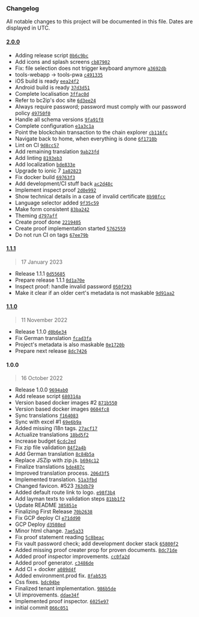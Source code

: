 ### Changelog

All notable changes to this project will be documented in this file. Dates are displayed in UTC.

#### [2.0.0](https://gitlab.iop-ventures.com/tresor/tools-pwa/compare/1.1.1...2.0.0)

- Adding release script [`0b6c9bc`](https://github.com/iop-global/bc2ip-tools-pwa/commit/0b6c9bc13f3d3c280f24c4be5fff1fc80d2a080e)
- Add icons and splash screens [`cb87902`](https://github.com/iop-global/bc2ip-tools-pwa/commit/cb87902c836c48ba6578db785f6a43d22204f74f)
- Fix: file selection does not trigger keyboard anymore [`a3692db`](https://github.com/iop-global/bc2ip-tools-pwa/commit/a3692db0b413e7a12074ec0ae920b2d91bb6ea7e)
- tools-webapp -&gt; tools-pwa [`c491335`](https://github.com/iop-global/bc2ip-tools-pwa/commit/c491335be5f8b4e948737c4d2d5e4acc6ca3f42d)
- iOS build is ready [`eea24f2`](https://github.com/iop-global/bc2ip-tools-pwa/commit/eea24f2875b7720902e4089c69149d1614529702)
- Android build is ready [`37d3d51`](https://github.com/iop-global/bc2ip-tools-pwa/commit/37d3d5128fc3a76120153ebdc41bf90f26924c56)
- Complete localisation [`3ffac0d`](https://github.com/iop-global/bc2ip-tools-pwa/commit/3ffac0d70f18634109c4f1390862bc03f31a1ab6)
- Refer to bc2ip's doc site [`6d3ee24`](https://github.com/iop-global/bc2ip-tools-pwa/commit/6d3ee2465cf17e1aed93f4f096558eba0782395e)
- Always require password; password must comply with our password policy [`49750f0`](https://github.com/iop-global/bc2ip-tools-pwa/commit/49750f0f811200748668296cb62fe99e5ee8771d)
- Handle all schema versions [`9fa91f8`](https://github.com/iop-global/bc2ip-tools-pwa/commit/9fa91f8a371e9e83c0b494e24471af5fc26ae92d)
- Complete configuration [`e1a3c1a`](https://github.com/iop-global/bc2ip-tools-pwa/commit/e1a3c1a93294fca3fecd370a9449af7925597226)
- Point the blockchain transaction to the chain explorer [`cb116fc`](https://github.com/iop-global/bc2ip-tools-pwa/commit/cb116fcb78a3d88c05af75e690262297ec51bf21)
- Navigate back to home, when everything is done [`6f1710b`](https://github.com/iop-global/bc2ip-tools-pwa/commit/6f1710b5f62eed6e9c90c4c73644d7e8500f3439)
- Lint on CI [`9d8cc57`](https://github.com/iop-global/bc2ip-tools-pwa/commit/9d8cc57373e74d99efd83dcad8dbdb1e72cfc3a7)
- Add remaining translation [`9ab23fd`](https://github.com/iop-global/bc2ip-tools-pwa/commit/9ab23fd78364bb3f6772ade1f2dde127627c0241)
- Add linting [`8193eb3`](https://github.com/iop-global/bc2ip-tools-pwa/commit/8193eb353686ecb038a506e3d72b842498185565)
- Add localization [`bde833e`](https://github.com/iop-global/bc2ip-tools-pwa/commit/bde833e028db65c212c65dab464161a5395894d1)
- Upgrade to ionic 7 [`1a82823`](https://github.com/iop-global/bc2ip-tools-pwa/commit/1a828238338f5a76ba90172d58e82111704f6d63)
- Fix docker build [`69763f3`](https://github.com/iop-global/bc2ip-tools-pwa/commit/69763f3d2387cfad88d2b68bf8114d5ffd0e291b)
- Add development/CI stuff back [`ac2d48c`](https://github.com/iop-global/bc2ip-tools-pwa/commit/ac2d48c3332820089d99e922f01ebdd4eb033a25)
- Implement inspect proof [`2d0e992`](https://github.com/iop-global/bc2ip-tools-pwa/commit/2d0e99291adb2435b8e1e72bde1f0b631ffcb0b8)
- Show technical details in a case of invalid certificate [`8b98fcc`](https://github.com/iop-global/bc2ip-tools-pwa/commit/8b98fcc3a1ae7d7a64b9f19e0d613391df8ab75d)
- Language selector added [`9f35c59`](https://github.com/iop-global/bc2ip-tools-pwa/commit/9f35c5972f6f475b274858cd76df834bd61c018e)
- Make form consistent [`83ba242`](https://github.com/iop-global/bc2ip-tools-pwa/commit/83ba242fab4823447e0295f5f69321ac54c68455)
- Theming [`d797aff`](https://github.com/iop-global/bc2ip-tools-pwa/commit/d797aff64d59e2654ebb7a86688a6d4246fef125)
- Create proof done [`2219405`](https://github.com/iop-global/bc2ip-tools-pwa/commit/2219405f85a8a27b2d76377b0210132a7e94c7c1)
- Create proof implementation started [`5762559`](https://github.com/iop-global/bc2ip-tools-pwa/commit/5762559e9b3110bb866183f072ec711d70091145)
- Do not run CI on tags [`67ee79b`](https://github.com/iop-global/bc2ip-tools-pwa/commit/67ee79bcdba95ccd3d275b5426466e45276e19fe)

#### [1.1.1](https://gitlab.iop-ventures.com/tresor/tools-pwa/compare/1.1.0...1.1.1)

> 17 January 2023

- Release 1.1.1 [`0d55685`](https://github.com/iop-global/bc2ip-tools-pwa/commit/0d55685218d88a20030cb159cd4366b960a3d08f)
- Prepare release 1.1.1 [`0d1a70e`](https://github.com/iop-global/bc2ip-tools-pwa/commit/0d1a70e3482b10ef93b27f789ebb43a73288556e)
- Inspect proof: handle invalid password [`050f293`](https://github.com/iop-global/bc2ip-tools-pwa/commit/050f293a252d0b285a5e8e103d242ce62cb01504)
- Make it clear if an older cert's metadata is not maskable [`9d91aa2`](https://github.com/iop-global/bc2ip-tools-pwa/commit/9d91aa2ac9572cfe309f5c79fdf0ca5f0eaabf97)

#### [1.1.0](https://gitlab.iop-ventures.com/tresor/tools-pwa/compare/1.0.0...1.1.0)

> 11 November 2022

- Release 1.1.0 [`d0b6e34`](https://github.com/iop-global/bc2ip-tools-pwa/commit/d0b6e34e6690991aa58dd307e1c27602f29d8546)
- Fix German translation [`fcad3fa`](https://github.com/iop-global/bc2ip-tools-pwa/commit/fcad3fa3ac88ca0a5c1c5aec89011feb319b9a3c)
- Project's metadata is also maskable [`0e1720b`](https://github.com/iop-global/bc2ip-tools-pwa/commit/0e1720b39a9e8026e2cd0ae01bbc5481505f9352)
- Prepare next release [`8dc7426`](https://github.com/iop-global/bc2ip-tools-pwa/commit/8dc742627d58e40e0b7478dc81b34acbc5443a4c)

#### 1.0.0

> 16 October 2022

- Release 1.0.0 [`9694ab0`](https://github.com/iop-global/bc2ip-tools-pwa/commit/9694ab070bbdb99b0d8875b528ab1c3da4b70f66)
- Add release script [`680314a`](https://github.com/iop-global/bc2ip-tools-pwa/commit/680314a8c70a9dcf64d95b2cf83b83849d102501)
- Version based docker images #2 [`871b550`](https://github.com/iop-global/bc2ip-tools-pwa/commit/871b550589c045275e474fa29da1ede3585ce968)
- Version based docker images [`0604fc8`](https://github.com/iop-global/bc2ip-tools-pwa/commit/0604fc83fa2ff84f25c6e855a3b226299e1ed4cb)
- Sync translations [`f164083`](https://github.com/iop-global/bc2ip-tools-pwa/commit/f164083ee28d47ff2241693c3f3d54cd409e288c)
- Sync with excel #1 [`69e6b9a`](https://github.com/iop-global/bc2ip-tools-pwa/commit/69e6b9a2d3d70438103a08d368055bea5e4f0412)
- Added missing i18n tags. [`27acf17`](https://github.com/iop-global/bc2ip-tools-pwa/commit/27acf170ade75fa9f9bd90af8868cb81994cc02b)
- Actualize translations [`18bd5f2`](https://github.com/iop-global/bc2ip-tools-pwa/commit/18bd5f2f6eeb0a9ccc705f647fbeb0732db6d505)
- Increase budget [`6cdc2ed`](https://github.com/iop-global/bc2ip-tools-pwa/commit/6cdc2ed4c654ab46b5d3df1dc4f0a7b3422682e9)
- Fix zip file validation [`84f2a4b`](https://github.com/iop-global/bc2ip-tools-pwa/commit/84f2a4bb6cba2ef4f75f7ba22c62f92a9f671a79)
- Add German translation [`8c84b5a`](https://github.com/iop-global/bc2ip-tools-pwa/commit/8c84b5ad8353d0f734915fd2e8323c2b91583492)
- Replace JSZip with zip.js. [`b694c12`](https://github.com/iop-global/bc2ip-tools-pwa/commit/b694c12d3f7e6129f79430d385ba7babf854d87f)
- Finalize translations [`bde407c`](https://github.com/iop-global/bc2ip-tools-pwa/commit/bde407c85894c7a2a35cdd1aceefe036aa35d9f4)
- Improved translation process. [`206d3f5`](https://github.com/iop-global/bc2ip-tools-pwa/commit/206d3f5c2f00f6105959b25e420a983b3fff91e6)
- Implemented translation. [`51a3fbd`](https://github.com/iop-global/bc2ip-tools-pwa/commit/51a3fbd0252bc94ecbd11ee59a4cb850253c2c84)
- Changed favicon. #523 [`763db79`](https://github.com/iop-global/bc2ip-tools-pwa/commit/763db796d7298a022d7fef33c284ecbd8612257d)
- Added default route link to logo. [`e98f3b4`](https://github.com/iop-global/bc2ip-tools-pwa/commit/e98f3b4545759df279dc18dee606f962ca3cb48d)
- Add layman texts to validation steps [`81bb1f2`](https://github.com/iop-global/bc2ip-tools-pwa/commit/81bb1f2f1f81c277e0cd1610b11ad75edc209398)
- Update README [`385851e`](https://github.com/iop-global/bc2ip-tools-pwa/commit/385851e15eb6949faec0a8175808980f2a513e2b)
- Finalizing First Release [`70b2638`](https://github.com/iop-global/bc2ip-tools-pwa/commit/70b2638277e91f152e259c66d7e2b0e5f68adec5)
- Fix GCP deploy CI [`e71dd90`](https://github.com/iop-global/bc2ip-tools-pwa/commit/e71dd9046abb49655b5765adff506b251cadb69f)
- GCP Deploy [`d3508ed`](https://github.com/iop-global/bc2ip-tools-pwa/commit/d3508edec6c66374ff79b10e5d9b612abd85d89e)
- Minor html change. [`7ae5a33`](https://github.com/iop-global/bc2ip-tools-pwa/commit/7ae5a33e4d0f107ad7167c75cbc2ec3946b37216)
- Fix proof statement reading [`5c8beac`](https://github.com/iop-global/bc2ip-tools-pwa/commit/5c8beacc2c27b549a497fa752376e9886f50f16d)
- Fix vault password check; add development docker stack [`65800f2`](https://github.com/iop-global/bc2ip-tools-pwa/commit/65800f2c17c18f68c8d244b35619eec1002c3058)
- Added missing proof creater prop for proven documents. [`8dc71de`](https://github.com/iop-global/bc2ip-tools-pwa/commit/8dc71de3f3c6a7a45752b8b7e9ee24e0c613a764)
- Added proof inspector improvements. [`cc0fa2d`](https://github.com/iop-global/bc2ip-tools-pwa/commit/cc0fa2df55eafbd983f55b381f7e1d4535001bee)
- Added proof generator. [`c3486de`](https://github.com/iop-global/bc2ip-tools-pwa/commit/c3486de1a96f92a8a0634d933ae1b8a944e2ba55)
- Add CI + docker [`a089d4f`](https://github.com/iop-global/bc2ip-tools-pwa/commit/a089d4f6f964ff3c0e733288ebb311f5415eb751)
- Added environment.prod fix. [`8fab535`](https://github.com/iop-global/bc2ip-tools-pwa/commit/8fab5350786c482756a967c500b784038bf8140e)
- Css fixes. [`bdc04be`](https://github.com/iop-global/bc2ip-tools-pwa/commit/bdc04be50b29c06d38ab0b4a8934233ad6a634ee)
- Finalized tenant implementation. [`986b5de`](https://github.com/iop-global/bc2ip-tools-pwa/commit/986b5de6a5b7899c10946d7e263a776ad03f1b6e)
- UI  improvements. [`ddae34f`](https://github.com/iop-global/bc2ip-tools-pwa/commit/ddae34f34e49f43e1af702fa38c63f0326e27edc)
- Implemented proof inspector. [`6025e97`](https://github.com/iop-global/bc2ip-tools-pwa/commit/6025e97d8677135bf4cee9a8304b96fe1cdf0f9e)
- initial commit [`066c051`](https://github.com/iop-global/bc2ip-tools-pwa/commit/066c05198db6966803670e7b0b7f3b32ac364da1)
